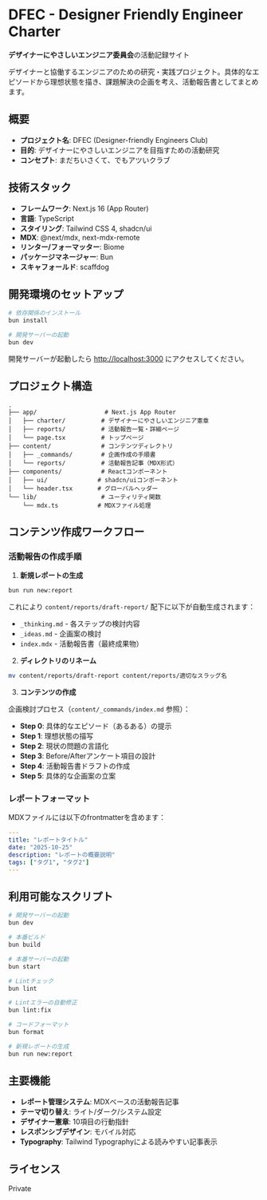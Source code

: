 # DFEC - Designer Friendly Engineer Charter

**デザイナーにやさしいエンジニア委員会**の活動記録サイト

デザイナーと協働するエンジニアのための研究・実践プロジェクト。具体的なエピソードから理想状態を描き、課題解決の企画を考え、活動報告書としてまとめます。

## 概要

- **プロジェクト名**: DFEC (Designer-friendly Engineers Club)
- **目的**: デザイナーにやさしいエンジニアを目指すための活動研究
- **コンセプト**: まだちいさくて、でもアツいクラブ

## 技術スタック

- **フレームワーク**: Next.js 16 (App Router)
- **言語**: TypeScript
- **スタイリング**: Tailwind CSS 4, shadcn/ui
- **MDX**: @next/mdx, next-mdx-remote
- **リンター/フォーマッター**: Biome
- **パッケージマネージャー**: Bun
- **スキャフォールド**: scaffdog

## 開発環境のセットアップ

```bash
# 依存関係のインストール
bun install

# 開発サーバーの起動
bun dev
```

開発サーバーが起動したら [http://localhost:3000](http://localhost:3000) にアクセスしてください。

## プロジェクト構造

```
.
├── app/                   # Next.js App Router
│   ├── charter/          # デザイナーにやさしいエンジニア憲章
│   ├── reports/          # 活動報告一覧・詳細ページ
│   └── page.tsx          # トップページ
├── content/              # コンテンツディレクトリ
│   ├── _commands/        # 企画作成の手順書
│   └── reports/          # 活動報告記事（MDX形式）
├── components/           # Reactコンポーネント
│   ├── ui/              # shadcn/uiコンポーネント
│   └── header.tsx       # グローバルヘッダー
└── lib/                  # ユーティリティ関数
    └── mdx.ts           # MDXファイル処理
```

## コンテンツ作成ワークフロー

### 活動報告の作成手順

1. **新規レポートの生成**
```bash
bun run new:report
```

これにより `content/reports/draft-report/` 配下に以下が自動生成されます：
- `_thinking.md` - 各ステップの検討内容
- `_ideas.md` - 企画案の検討
- `index.mdx` - 活動報告書（最終成果物）

2. **ディレクトリのリネーム**
```bash
mv content/reports/draft-report content/reports/適切なスラッグ名
```

3. **コンテンツの作成**

企画検討プロセス（`content/_commands/index.md` 参照）：
- **Step 0**: 具体的なエピソード（あるある）の提示
- **Step 1**: 理想状態の描写
- **Step 2**: 現状の問題の言語化
- **Step 3**: Before/Afterアンケート項目の設計
- **Step 4**: 活動報告書ドラフトの作成
- **Step 5**: 具体的な企画案の立案

### レポートフォーマット

MDXファイルには以下のfrontmatterを含めます：

```yaml
---
title: "レポートタイトル"
date: "2025-10-25"
description: "レポートの概要説明"
tags: ["タグ1", "タグ2"]
---
```

## 利用可能なスクリプト

```bash
# 開発サーバーの起動
bun dev

# 本番ビルド
bun build

# 本番サーバーの起動
bun start

# Lintチェック
bun lint

# Lintエラーの自動修正
bun lint:fix

# コードフォーマット
bun format

# 新規レポートの生成
bun run new:report
```

## 主要機能

- **レポート管理システム**: MDXベースの活動報告記事
- **テーマ切り替え**: ライト/ダーク/システム設定
- **デザイナー憲章**: 10項目の行動指針
- **レスポンシブデザイン**: モバイル対応
- **Typography**: Tailwind Typographyによる読みやすい記事表示

## ライセンス

Private
